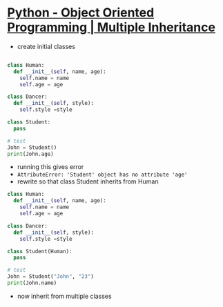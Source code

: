 # [Python - Object Oriented Programming | Multiple Inheritance](https://www.youtube.com/watch?v=uYu4hCjYDhY)

- create initial classes
```python

class Human:
  def __init__(self, name, age):
    self.name = name
    self.age = age

class Dancer:
  def __init__(self, style):
    self.style =style

class Student:
  pass

# test
John = Student()
print(John.age)
```
- running this gives error
- `AttributeError: 'Student' object has no attribute 'age'`
- rewrite so that class Student inherits from Human

```python
class Human:
  def __init__(self, name, age):
    self.name = name
    self.age = age

class Dancer:
  def __init__(self, style):
    self.style =style

class Student(Human):
  pass

# test
John = Student("John", "23")
print(John.name)
```

- now inherit from multiple classes


